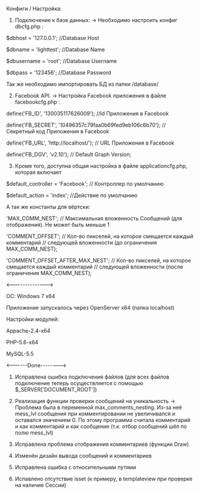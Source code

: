 ﻿Конфиги / Настройка:

1) Подключение к базе данных: -> Необходимо настроить конфиг dbcfg.php :

$dbhost = '127.0.0.1'; //Database Host 

$dbname = 'lighttest'; //Database Name

$dbusername = 'root'; //Database Username

$dbpass = '123456'; //Database Password

Так же необходимо импортировать БД из папки /database/

2) Facebook API: -> Настройка Facebook приложения в файле facebookcfg.php :

define('FB_ID', '130035117626009'); //Id Приложения в Facebook

define('FB_SECRET', '10496357c79faa0b69fed9eb106c6b70');  //Секретный код Приложения в Facebook

define('FB_URL', 'http://localhost/'); // URL Приложения в Facebook

define('FB_DGV', 'v2.10'); // Default Graph Version;

3) Кроме того, доступна общая настройка в файле applicationcfg.php, которая включает

$default_controller = 'Facebook'; // Контроллер по умолчанию

$default_action = 'index'; //Действие по умолчанию

А так же константы для вёртски: 

'MAX_COMM_NEST'; // Максимальная вложенность Сообщений (для отображения). Не может быть меньше 1

'COMMENT_OFFSET'; // Кол-во пикселей, на которое смещается каждый комментарий 
// следующей вложенности (до ограничения MAX_COMM_NEST);

'COMMENT_OFFSET_AFTER_MAX_NEST'; // Кол-во пикселей, на которое смещается каждый комментарий 
// следующей вложенности (после ограничения MAX_COMM_NEST);


<-------------->


ОС: Windows 7 x64

Приложение запускалось через OpenServer x64 (папка localhost)

Настройки модулей:

Appache-2.4-x64

PHP-5.6-x64

MySQL-5.5



<------Done-------->

1) Исправлена ошибка подключения файлов (для всех файлов подключение теперь осуществляется с помощью $_SERVER['DOCUMENT_ROOT'])

2) Реализация функции проверки сообщений на уникальность -> Проблема была в переменной max_comments_nesting. 
Из-за неё mess_lvl сообщения при комментировании не увеличивался и оставался значением 0. 
По этому программа считала комментарий и как комментарий и как сообщение (т.к. отбор сообщений шёл по полю mess_lvl)

3) Исправлена проблема отображения комментариев (функции Draw)

4) Изменён дизайн вывода сообщений и комментариев

5) Исправлена ошибка с относительными путями

6) Испавлено отсутствие isset (к примеру, в templateview при проверке на наличие Сессии)

